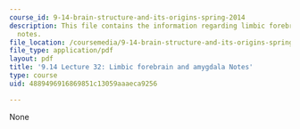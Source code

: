 ```yaml
---
course_id: 9-14-brain-structure-and-its-origins-spring-2014
description: This file contains the information regarding limbic forebrain and amygdala
  notes.
file_location: /coursemedia/9-14-brain-structure-and-its-origins-spring-2014/4889496916869851c13059aaaeca9256_MIT9_14S14_Lecture32.pdf
file_type: application/pdf
layout: pdf
title: '9.14 Lecture 32: Limbic forebrain and amygdala Notes'
type: course
uid: 4889496916869851c13059aaaeca9256

---
```

None